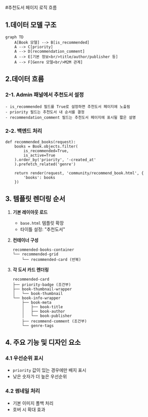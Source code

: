 #추천도서 페이지 로직 흐름

## 1.데이터 모델 구조
```mermaid
graph TD
    A[Book 모델] --> B[is_recommended]
    A --> C[priority]
    A --> D[recommendation_comment]
    A --> E[기본 정보<br/>title/author/publisher 등]
    A --> F[Genre 모델<br/>M2M 관계]
```

## 2.데이터 흐름

### 2-1. Admin 패널에서 추천도서 설정



	- is_recommended 필드를 True로 설정하면 추천도서 페이지에 노출됨
    - priority 필드는 추천도서 내 순서를 결정
    - recommendation_comment 필드는 추천도서 페이지에 표시될 짧은 설명

### 2-2. 백엔드 처리


    def recommended_books(request):
        books = Book.objects.filter(
            is_recommended=True,
            is_active=True
        ).order_by('priority', '-created_at'
        ).prefetch_related('genre')
        
        return render(request, 'community/recommend_book.html', {
            'books': books
        })


## 3. 템플릿 렌더링 순서
1. **기본 레이아웃 로드**
   - `base.html` 템플릿 확장
   - 타이틀 설정: "추천도서"

2. **컨테이너 구성**
   ```
   recommended-books-container
   └── recommended-grid
       └── recommended-card (반복)
   ```

3. **각 도서 카드 렌더링**
   ```
   recommended-card
   ├── priority-badge (조건부)
   ├── book-thumbnail-wrapper
   │   └── book-thumbnail
   └── book-info-wrapper
       ├── book-meta
       │   ├── book-title
       │   ├── book-author
       │   └── book-publisher
       ├── recommend-comment (조건부)
       └── genre-tags
   ```

## 4. 주요 기능 및 디자인 요소
### 4.1 우선순위 표시
- `priority` 값이 있는 경우에만 배지 표시
- 낮은 숫자가 더 높은 우선순위

### 4.2 썸네일 처리
- 기본 이미지 폴백 처리
- 호버 시 확대 효과







